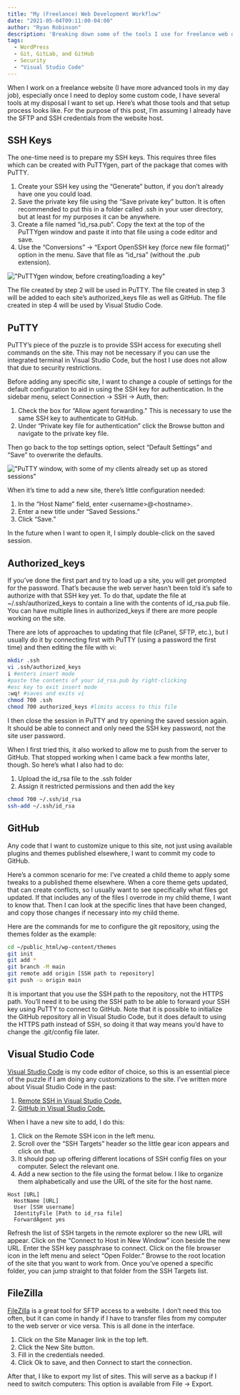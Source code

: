 ```yaml
---
title: "My (Freelance) Web Development Workflow"
date: "2021-05-04T09:11:00-04:00"
author: "Ryan Robinson"
description: 'Breaking down some of the tools I use for freelance web development.'
tags:
  - WordPress
  - Git, GitLab, and GitHub
  - Security
  - "Visual Studio Code"
---
```


When I work on a freelance website (I have more advanced tools in my day job), especially once I need to deploy some custom code, I have several tools at my disposal I want to set up. Here’s what those tools and that setup process looks like. For the purpose of this post, I’m assuming I already have the SFTP and SSH credentials from the website host.

## SSH Keys

The one-time need is to prepare my SSH keys. This requires three files which can be created with PuTTYgen, part of the package that comes with PuTTY.

1. Create your SSH key using the “Generate” button, if you don’t already have one you could load.
2. Save the private key file using the “Save private key” button. It is often recommended to put this in a folder called .ssh in your user directory, but at least for my purposes it can be anywhere.
3. Create a file named “id_rsa.pub”. Copy the text at the top of the PuTTYgen window and paste it into that file using a code editor and save.
4. Use the “Conversions” -&gt; “Export OpenSSH key (force new file format)” option in the menu. Save that file as “id_rsa” (without the .pub extension).

!["PuTTYgen window, before creating/loading a key"](./puttygen.png)

The file created by step 2 will be used in PuTTY. The file created in step 3 will be added to each site’s authorized_keys file as well as GitHub. The file created in step 4 will be used by Visual Studio Code.

## PuTTY

PuTTY’s piece of the puzzle is to provide SSH access for executing shell commands on the site. This may not be necessary if you can use the integrated terminal in Visual Studio Code, but the host I use does not allow that due to security restrictions.

Before adding any specific site, I want to change a couple of settings for the default configuration to aid in using the SSH key for authentication. In the sidebar menu, select Connection -&gt; SSH -&gt; Auth, then:

1. Check the box for “Allow agent forwarding.” This is necessary to use the same SSH key to authenticate to GitHub.
2. Under “Private key file for authentication” click the Browse button and navigate to the private key file.

Then go back to the top settings option, select “Default Settings” and “Save” to overwrite the defaults.

!["PuTTY window, with some of my clients already set up as stored sessions"](./putty.png)

When it’s time to add a new site, there’s little configuration needed:

1. In the “Host Name” field, enter &lt;username&gt;@&lt;hostname&gt;.
2. Enter a new title under “Saved Sessions.”
3. Click “Save.”

In the future when I want to open it, I simply double-click on the saved session.

## Authorized_keys

If you’ve done the first part and try to load up a site, you will get prompted for the password. That’s because the web server hasn’t been told it’s safe to authorize with that SSH key yet. To do that, update the file at ~/.ssh/authorized_keys to contain a line with the contents of id_rsa.pub file. You can have multiple lines in authorized_keys if there are more people working on the site.

There are lots of approaches to updating that file (cPanel, SFTP, etc.), but I usually do it by connecting first with PuTTY (using a password the first time) and then editing the file with vi:

```bash
mkdir .ssh
vi .ssh/authorized_keys
i #enters insert mode
#paste the contents of your id_rsa.pub by right-clicking
#esc key to exit insert mode
:wq! #saves and exits vi
chmod 700 .ssh
chmod 700 authorized_keys #limits access to this file
```

I then close the session in PuTTY and try opening the saved session again. It should be able to connect and only need the SSH key password, not the site user password.

When I first tried this, it also worked to allow me to push from the server to GitHub. That stopped working when I came back a few months later, though. So here’s what I also had to do:

1. Upload the id_rsa file to the .ssh folder
2. Assign it restricted permissions and then add the key

```bash
chmod 700 ~/.ssh/id_rsa
ssh-add ~/.ssh/id_rsa
```

## GitHub

Any code that I want to customize unique to this site, not just using available plugins and themes published elsewhere, I want to commit my code to GitHub.

Here’s a common scenario for me: I’ve created a child theme to apply some tweaks to a published theme elsewhere. When a core theme gets updated, that can create conflicts, so I usually want to see specifically what files got updated. If that includes any of the files I overrode in my child theme, I want to know that. Then I can look at the specific lines that have been changed, and copy those changes if necessary into my child theme.

Here are the commands for me to configure the git repository, using the themes folder as the example:

```bash
cd ~/public_html/wp-content/themes
git init
git add *
git branch -M main
git remote add origin [SSH path to repository]
git push -u origin main
```

It is important that you use the SSH path to the repository, not the HTTPS path. You’ll need it to be using the SSH path to be able to forward your SSH key using PuTTY to connect to GitHub. Note that it is possible to initialize the GitHub repository all in Visual Studio Code, but it does default to using the HTTPS path instead of SSH, so doing it that way means you’d have to change the .git/config file later.

## Visual Studio Code

[Visual Studio Code](https://code.visualstudio.com/) is my code editor of choice, so this is an essential piece of the puzzle if I am doing any customizations to the site. I’ve written more about Visual Studio Code in the past:

1. [Remote SSH in Visual Studio Code.](/posts/2021/vs-code-remote-ssh-development/)
2. [GitHub in Visual Studio Code.](/posts/2021/github-visual-studio-code/)

When I have a new site to add, I do this:

1. Click on the Remote SSH icon in the left menu.
2. Scroll over the “SSH Targets” header so the little gear icon appears and click on that.
3. It should pop up offering different locations of SSH config files on your computer. Select the relevant one.
4. Add a new section to the file using the format below. I like to organize them alphabetically and use the URL of the site for the host name.

```plain
Host [URL]
  HostName [URL]
  User [SSH username]
  IdentityFile [Path to id_rsa file]
  ForwardAgent yes
```

Refresh the list of SSH targets in the remote explorer so the new URL will appear. Click on the “Connect to Host in New Window” icon beside the new URL. Enter the SSH key passphrase to connect. Click on the file browser icon in the left menu and select “Open Folder.” Browse to the root location of the site that you want to work from. Once you’ve opened a specific folder, you can jump straight to that folder from the SSH Targets list.

## FileZilla

[FileZilla](https://filezilla-project.org/) is a great tool for SFTP access to a website. I don’t need this too often, but it can come in handy if I have to transfer files from my computer to the web server or vice versa. This is all done in the interface.

1. Click on the Site Manager link in the top left.
2. Click the New Site button.
3. Fill in the credentials needed.
4. Click Ok to save, and then Connect to start the connection.

After that, I like to export my list of sites. This will serve as a backup if I need to switch computers: This option is available from File -&gt; Export.
